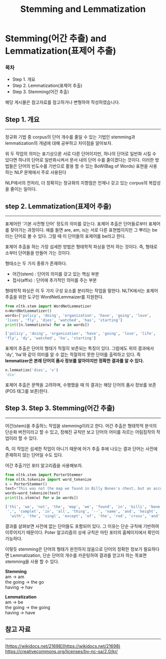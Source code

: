 ﻿---  
title:  "Stemming and Lemmatization"  
  
categories:  
 - NLP
tags:  
 - Study, NLP, Deep learning
 
---

# Stemming(어간 추출) and Lemmatization(표제어 추출)
### 목차

-  Step 1. 개요
-  Step 2. Lemmatization(표제어 추출)
-  Step 3. Stemming(어간 추출)

해당 게시물은 참고자료를 참고하거나 변형하여 작성하였습니다.


## Step 1. 개요
---
정규화 기법 중 corpus의 단어 개수를 줄일 수 있는 기법인 stemming과 lemmatization의 개념에 대해 공부하고 차이점을 알아보자.

위 두 작업의 의미는 표기상으론 서로 다른 단어이지만, 하나의 단어로 일반화 시킬 수 있다면 하나의 단어로 일반화시켜서 문서 내의 단어 수를 줄이겠다는 것이다. 이러한 방법들은 단어의 빈도수를 기반으로 활용 할 수 있는 BoW(Bag of Words) 표현을 사용하는 NLP 문제에서 주로 사용된다 

NLP에서의 전처리, 더 정확히는 정규화의 지향점은 언제나 갖고 있는 corpus의 복잡성을 줄이는 일이다.


## step 2. Lemmatization(표제어 추출)
---
표제어란 '기본 사전형 단어' 정도의 의미를 갖는다. 표제어 추출은 단어들로부터 표제어를 찾아가는 과정이다. 예를 들면 are, am, is는 서로 다른 표현법이지만 그 뿌리는 be 라는 단어로 볼 수 있다. 그럴 때 이 단어들의 표제어를 be라고 한다.

표제어 추출을 하는 가장 섬세한 방법은 형태학적 파싱을 먼저 하는 것이다. 즉, 형태로소부터 단어들을 만들어 가는 것이다.

형태소는 두 가지 종류가 존재하다.

- 어간(stem) : 단어의 의미를 갖고 있는 핵심 부분
- 접사(affix) : 단어에 추가적인 의미를 주는 부분

형태학적 파싱은 이 두 가지 구성 요소를 분리하는 작업을 말한다. NLTK에서는 표제어 추출을 위한 도구인 WordNetLemmaizer를 지원한다. 

```python
from nltk.stem import WordNetLemmatizer
n=WordNetLemmatizer() 
words=['policy', 'doing', 'organization', 'have', 'going', 'love', 
'lives', 'fly', 'dies', 'watched', 'has', 'starting'] 
print([n.lemmatize(w) for w in words])
```
```python
['policy', 'doing', 'organization', 'have', 'going', 'love', 'life', 
'fly', 'dy', 'watched', 'ha', 'starting']
```
표제어 추출은 단어의 형태가 적절히 보존되는 특징이 있다. 그럼에도 위의 결과에서 'dy', 'ha'와 같이 의미를 알 수 없는 적절하지 못한 단어를 출력하고 있다. 즉 **lemmatizer은 본래 단어의 품사 정보를 알아야지만 정확한 결과를 알 수 있다.**

```python
n.lemmatize('dies', 'v')
'die'
```
표제어 추출은 문맥을 고려하며, 수행했을 때 의 결과는 해당 단어의 품사 정보를 보존(POS 태그를 보존)한다.

## Step 3. Step 3. Stemming(어간 추출)
---

어간(stem)을 추출하느 작업을 stemming이라고 한다. 어간 추출은 형태학적 분석의 단순화 버전이라고 할 수 있고, 정해진 규칙만 보고 단어의 어미를 자르는 어림짐작의 작업이라 할 수 있다. 

즉, 이 작업은 섬세한 작업이 아니기 때문에 어가 추출 후에 나오는 결과 단어는 사전에 존재하지 않는 단어일 수도 있다.

어간 추출기인 포터 알고리즘을 사용해보자.

```python
from nltk.stem import PorterStemmer  
from nltk.tokenize import word_tokenize  
s = PorterStemmer()  
text="This was not the map we found in Billy Bones's chest, but an accurate copy, complete in all things--names and heights and soundings--with the single exception of the red crosses and the written notes."  
words=word_tokenize(text)  
print([s.stem(w) for w in words])
```
```python
['thi', 'wa', 'not', 'the', 'map', 'we', 'found', 'in', 'billi', 'bone', "'s", 'chest', ',', 'but', 'an', 'accur', 'copi',
 ',', 'complet', 'in', 'all', 'thing', '--', 'name', 'and', 'height', 'and', 'sound', '--'
  'with', 'the', 'singl', 'except', 'of', 'the', 'red', 'cross', 'and', 'the', 'written', 'note', '.']
```
결과를 살펴보면 사전에 없는 단어들도 포함되어 있다. 그 이유는 단순 규칙에 기반하여 이루어지기 때문이다. Poter 알고리즘의 상세 규칙은 마틴 포터의 홈페이지에서 확인이 가능하다.

이렇듯 stemming은 단어의 형태가 완전하지 않음으로 단어의 정확한 정보가 필요하다면 Lemmatization, 단순 단어의 개수를 카운팅하여 결과를 얻고자 하는 목표면 stemming을 사용 할 수 있다. 

**Stemming**  
am → am  
the going → the go  
having → hav

**Lemmatization**  
am → be  
the going → the going  
having → have


## 참고 자료
___

[https://wikidocs.net/21698](https://wikidocs.net/21698)
https://creativecommons.org/licenses/by-nc-sa/2.0/kr/

